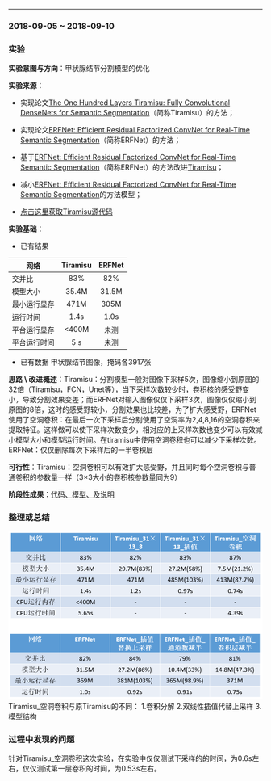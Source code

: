 ﻿---
### 2018-09-05 ~ 2018-09-10

###  **实验** 

**实验意图与方向**：甲状腺结节分割模型的优化

**实验来源**：
- 实现论文[The One Hundred Layers Tiramisu: Fully Convolutional DenseNets for Semantic Segmentation](https://arxiv.org/abs/1611.09326)（简称Tiramisu）的方法；
- 实现论文[ERFNet: Efficient Residual Factorized ConvNet for Real-Time Semantic Segmentation](https://ieeexplore.ieee.org/document/8063438/?reload=true)（简称ERFNet）的方法；
- 基于[ERFNet: Efficient Residual Factorized ConvNet for Real-Time Semantic Segmentation](https://ieeexplore.ieee.org/document/8063438/?reload=true)（简称ERFNet）的方法改进[Tiramisu](https://arxiv.org/abs/1611.09326)；
- 减小[ERFNet: Efficient Residual Factorized ConvNet for Real-Time Semantic Segmentation](https://ieeexplore.ieee.org/document/8063438/?reload=true)的方法模型；
	
- [点击这里获取Tiramisu源代码](https://github.com/HasnainRaz/FC-DenseNet-TensorFlow)

**实验基础**：

- 已有结果

| 网络        | Tiramisu   |  ERFNet |
| ---------   | :-------:  | :----:  |
| 交并比      | 83%        |   82%   |
| 模型大小    |   35.4M    |   31.5M |
| 最小运行显存|    471M    |   305M  |
|   运行时间  |    1.4s    |   1.0s  |
| 平台运行显存|    <400M   |   未测  |
| 平台运行时间|    5  s    |   未测  |

- 已有数据 
甲状腺结节图像，掩码各3917张

**思路 \ 改进概述**：Tiramisu：分割模型一般对图像下采样5次，图像缩小到原图的32倍（Tiramisu，FCN，Unet等），当下采样次数较少时，卷积核的感受野变小，导致分割效果变差；而ERFNet对输入图像仅仅下采样3次，图像仅仅缩小到原图的8倍，这时的感受野较小，分割效果也比较差，为了扩大感受野，ERFNet使用了空洞卷积：在最后一次下采样后分别使用了空洞率为2,4,8,16的空洞卷积来提取特征。这样做可以使下采样次数变少，相对应的上采样次数也变少可以有效减小模型大小和模型运行时间。在tiramisu中使用空洞卷积也可以减少下采样次数。
ERFNet：仅仅删除每次下采样后的一半卷积层

**可行性**：Tiramisu：空洞卷积可以有效扩大感受野，并且同时每个空洞卷积与普通卷积的参数量一样（3×3大小的卷积核参数量同为9）

**阶段性成果**：[代码、模型、及说明](https://code.aliyun.com/breaksong/DLGroup/blob/master/code/)


### **整理或总结**
![此处输入图片的描述][1]
Tiramisu_空洞卷积与原Tiramisu的不同：
1.卷积分解
2.双线性插值代替上采样
3.模型结构

### **过程中发现的问题**
针对Tiramisu_空洞卷积这次实验，在实验中仅仅测试下采样的的时间，为0.6s左右，仅仅测试第一层卷积的时间，为0.53s左右。


  [1]: ./picture.png
